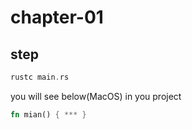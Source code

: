 # chapter-01

## step

```rust
rustc main.rs
```

you will see below(MacOS) in you project

```rust
fn mian() { *** }
```

